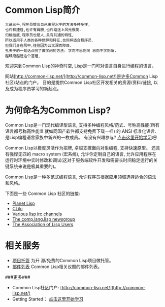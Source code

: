 Common Lisp简介
===


	大道三千,程序员提高自己编程水平的方法多种多样,
	也许有捷径,也许有肩膀,也许路途上风光很美. 
	归根结底,程序员也是人,具有共通的特性,
	所以适用于人类的各种修辞和特征,也同样适合程序员. 
	但我们身在局中,往往因为云太深而障目. 
	孔夫子的一句话点明了做学问的方法: 学而不思则罔 思而不学则殆. 
	越琢磨越是这个道理, 

欢迎来到Common Lisp的神奇时空, Lisp是一门可对语言自身进行编程的语言。

网站[http://common-lisp.net/](http://common-lisp.net/)是许多Common Lisp社区/站点的门户。 目的是提供Common Lisp社区开发相关的资源/资料/链接, 以及成为程序员学习的新起点。


为何命名为Common Lisp?
===

Common Lisp是一门现代编译型语言, 支持多种编程风格/范式、号称高性能(所有语言都号称高性能!!! 就如同国产软件都支持免费下载一样) 的 ANSI 标准化语言. 是Lisp编程语言家族中新兴的一枚成员。 有没有兴趣参与? [点击这里开始学习](http://cliki.net/Getting%20Started)吧!


Common Lisp以极度灵活作为招牌, 卓越支撑面向对象编程, 支持快速原型。 还具有强悍无匹的 macro system (宏系统), 允许你定制自己的语言, 允许应用程序在运行时环境中实时修改和调试(这对于服务端软件开发和需要长时间稳定运行的关键系统来说是极其重要的)。

Common Lisp是一种多范式编程语言, 允许程序员根据应用领域选择适合的语法和风格。

下面是一些 Common Lisp 社区的链接:

- [Planet Lisp](http://planet.lisp.org/)
- [CLiki](http://cliki.net/)
- [Various lisp irc channels](http://www.cliki.net/IRC)
- [The comp.lang.lisp newsgroup](http://groups.google.com/group/comp.lang.lisp)
- [The Association of Lisp Users](http://www.alu.org/)


相关服务
==

- [项目托管](http://common-lisp.net/project-intro/) 为开 源/免费的Common Lisp项目做托管。
- [邮件列表](http://common-lisp.net/independent-lists/) Common Lisp相关议题的邮件列表。



###更多###

- Common Lisp社区门户: [http://common-lisp.net/](http://common-lisp.net/)
- Getting Started： [点击这里开始学习](http://cliki.net/Getting%20Started)
